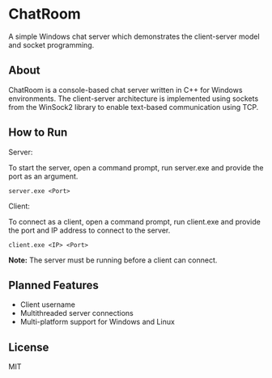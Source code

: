 
# ChatRoom

A simple Windows chat server which demonstrates the client-server model and socket programming.

## About

ChatRoom is a console-based chat server written in C++ for Windows environments. The client-server architecture is implemented using sockets  from the WinSock2 library to enable text-based communication using TCP.


## How to Run

Server:

To start the server, open a command prompt, run server.exe and provide the port as an argument.

    server.exe <Port>


Client:

To connect as a client, open a command prompt, run client.exe and provide the port and IP address to connect to the server.

    client.exe <IP> <Port>

**Note:** The server must be running before a client can connect.

## Planned Features

 - Client username
 - Multithreaded server connections
 - Multi-platform support for Windows and Linux

## License
MIT